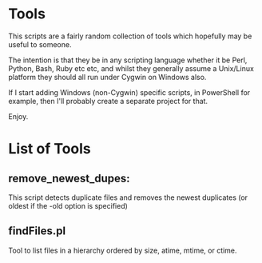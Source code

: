 Tools
=====


This scripts are a fairly random collection of tools which hopefully may be useful to someone.

The intention is that they be in any scripting language whether it be Perl, Python, Bash, Ruby etc etc,
and whilst they generally assume a Unix/Linux platform they should all run under Cygwin on Windows also.

If I start adding Windows (non-Cygwin) specific scripts, in PowerShell for example, then I'll probably create
a separate project for that.

Enjoy.


List of Tools
=============

remove_newest_dupes:
--------------------
This script detects duplicate files and removes the newest duplicates
  (or oldest if the -old option is specified)

findFiles.pl
-------------
Tool to list files in a hierarchy ordered by size, atime, mtime, or ctime.


